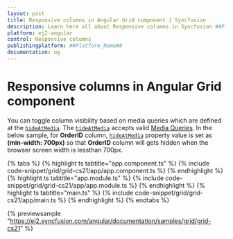 ```yaml
---
layout: post
title: Responsive columns in Angular Grid component | Syncfusion
description: Learn here all about Responsive columns in Syncfusion ##Platform_Name## Grid component of Syncfusion Essential JS 2 and more.
platform: ej2-angular
control: Responsive columns 
publishingplatform: ##Platform_Name##
documentation: ug
---
```


# Responsive columns in Angular Grid component

You can toggle column visibility based on media queries which are defined
at the [`hideAtMedia`](https://ej2.syncfusion.com/angular/documentation/api/grid/column/#hideatmedia).
The [`hideAtMedia`](https://ej2.syncfusion.com/angular/documentation/api/grid/column/#hideatmedia) accepts valid
[Media Queries]( http://cssmediaqueries.com/what-are-css-media-queries.html ). In the below sample, for **OrderID** column, [`hideAtMedia`](https://ej2.syncfusion.com/angular/documentation/api/grid/column/#hideatmedia) property value is set as **(min-width: 700px)** so that **OrderID** column will gets hidden when the browser screen width is lessthan 700px.

{% tabs %}
{% highlight ts tabtitle="app.component.ts" %}
{% include code-snippet/grid/grid-cs21/app/app.component.ts %}
{% endhighlight %}
{% highlight ts tabtitle="app.module.ts" %}
{% include code-snippet/grid/grid-cs21/app/app.module.ts %}
{% endhighlight %}
{% highlight ts tabtitle="main.ts" %}
{% include code-snippet/grid/grid-cs21/app/main.ts %}
{% endhighlight %}
{% endtabs %}
  
{% previewsample "https://ej2.syncfusion.com/angular/documentation/samples/grid/grid-cs21" %}